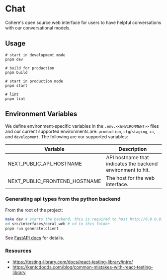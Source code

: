 # Chat

Cohere's open source web interface for users to have helpful conversations with our conversational models.

## Usage

```shell
# start in development mode
pnpm dev

# build for production
pnpm build

# start in production mode
pnpm start

# lint
pnpm lint
```

## Environment Variables

We define environment-specific variables in the `.env.<<ENVIRONMENT>>` files and our current supported environments are: `production`, `stg`/`staging`, `ci`, and `development`. The following are our supported variables:

| Variable                      | Description                                                 |
| ----------------------------- | ----------------------------------------------------------- |
| NEXT_PUBLIC_API_HOSTNAME      | API hostname that indicates the backend environment to hit. |
| NEXT_PUBLIC_FRONTEND_HOSTNAME | The host for the web interface.                             |

### Generating api types from the python backend

From the root of the project:

```bash
make dev # starts the backend, this is required to host http://0.0.0.0:8000/openapi.json
cd src/interfaces/coral_web # cd to this folder
pnpm run generate:client
```

See [FastAPI docs](https://fastapi.tiangolo.com/advanced/generate-clients/) for details.

### Resources

- https://testing-library.com/docs/react-testing-library/intro/
- https://kentcdodds.com/blog/common-mistakes-with-react-testing-library

```

```
